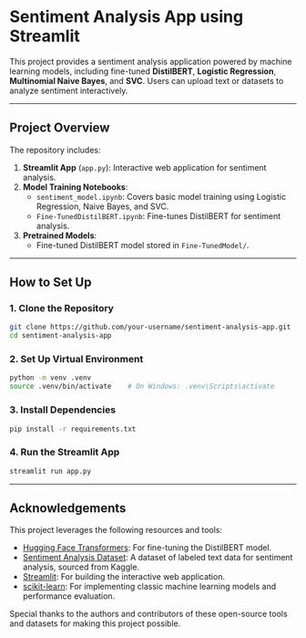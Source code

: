 # Sentiment Analysis App using Streamlit

This project provides a sentiment analysis application powered by machine learning models, including fine-tuned **DistilBERT**, **Logistic Regression**, **Multinomial Naive Bayes**, and **SVC**. Users can upload text or datasets to analyze sentiment interactively.

---

## **Project Overview**

The repository includes:
1. **Streamlit App** (`app.py`): Interactive web application for sentiment analysis.
2. **Model Training Notebooks**:
   - `sentiment_model.ipynb`: Covers basic model training using Logistic Regression, Naive Bayes, and SVC.
   - `Fine-TunedDistilBERT.ipynb`: Fine-tunes DistilBERT for sentiment analysis.
3. **Pretrained Models**:
   - Fine-tuned DistilBERT model stored in `Fine-TunedModel/`.

---

## **How to Set Up**

### 1. **Clone the Repository**
```bash
git clone https://github.com/your-username/sentiment-analysis-app.git
cd sentiment-analysis-app
```
### 2. **Set Up Virtual Environment**
```bash
python -m venv .venv
source .venv/bin/activate    # On Windows: .venv\Scripts\activate
```
### 3. **Install Dependencies**
```bash
pip install -r requirements.txt
```
### 4. **Run the Streamlit App**
```bash
streamlit run app.py
```

---

## **Acknowledgements**

This project leverages the following resources and tools:

- [Hugging Face Transformers](https://huggingface.co/): For fine-tuning the DistilBERT model.
- [Sentiment Analysis Dataset](https://www.kaggle.com/datasets/abhi8923shriv/sentiment-analysis-dataset/data): A dataset of labeled text data for sentiment analysis, sourced from Kaggle.
- [Streamlit](https://streamlit.io/): For building the interactive web application.
- [scikit-learn](https://scikit-learn.org/): For implementing classic machine learning models and performance evaluation.

Special thanks to the authors and contributors of these open-source tools and datasets for making this project possible.
